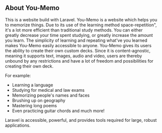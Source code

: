 

## About You-Memo

This is a website build with Laravel.
You-Memo is a website which helps you to memorize things. Due to its use of the learning method space-repetition", it's a lot more efficient than traditional study methods. You can either greatly decrease your time spent studying, or greatly increase the amount you learn. The simplicity of learning and repeating what've you learned makes You-Memo easily accessible to anyone. You-Memo gives its users the ability to create their own custom decks. Since it is content-agnostic, meaning it supports text, images, audio and video, users are thereby unbound by any restrictions and have a lot of freedom and possibilities for creating their own deck.

For example:
- Learning a language
- Studying for medical and law exams
- Memorizing people's names and faces
- Brushing up on geography
- Mastering long poems
- Even practicing guitar chords and much more!

Laravel is accessible, powerful, and provides tools required for large, robust applications.
